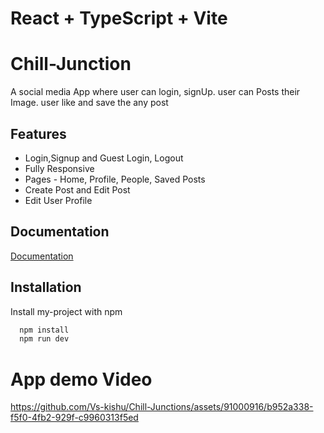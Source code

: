 # React + TypeScript + Vite


# Chill-Junction

A social media App where  user can login, signUp. user can Posts their Image. user like and save  the any post


## Features

- Login,Signup and Guest Login, Logout
- Fully Responsive
- Pages - Home, Profile, People, Saved Posts
- Create Post and Edit Post
- Edit User Profile


## Documentation

[Documentation](https://linktodocumentation)


## Installation

Install my-project with npm

```bash
  npm install
  npm run dev
```
# App demo Video

https://github.com/Vs-kishu/Chill-Junctions/assets/91000916/b952a338-f5f0-4fb2-929f-c9960313f5ed

